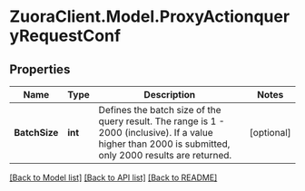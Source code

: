# ZuoraClient.Model.ProxyActionqueryRequestConf

## Properties

Name | Type | Description | Notes
------------ | ------------- | ------------- | -------------
**BatchSize** | **int** | Defines the batch size of the query result. The range is 1 - 2000 (inclusive). If a value higher than 2000 is submitted, only 2000 results are returned.  | [optional] 

[[Back to Model list]](../README.md#documentation-for-models) [[Back to API list]](../README.md#documentation-for-api-endpoints) [[Back to README]](../README.md)

